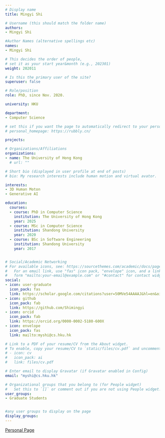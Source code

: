 ```yaml
---
# Display name
title: Mingyi Shi

# Username (this should match the folder name)
authors:
- Mingyi Shi

#Author Names (alternative spellings etc)
names:
- Mingyi Shi

# This decides the order of people, 
# set it as your start year&month (e.g., 202301) 
weight: 202011

# Is this the primary user of the site?
superuser: false

# Role/position
role: PhD, since Nov. 2020. 

university: HKU

department:
- Computer Science

# set this if you want the page to automatically redirect to your personal homepage
# personal_homepage: https://rubbly.cn/

projects:

# Organizations/Affiliations
organizations:
- name: The University of Hong Kong
  # url: ""

# Short bio (displayed in user profile at end of posts)
# bio: My research interests include human motion and virtual avator.

interests:
- 3D Human Moton
- Generative AI

education:
  courses:
  - course: PhD in Computer Science
    institution: The University of Hong Kong
    year: 2025
  - course: MSc in Computer Science
    institution: Shandong University
    year: 2020
  - course: BSc in Software Engineering
    institution: Shandong University
    year: 2017


# Social/Academic Networking
# For available icons, see: https://sourcethemes.com/academic/docs/page-builder/#icons
#   For an email link, use "fas" icon pack, "envelope" icon, and a link in the
#   form "mailto:your-email@example.com" or "#contact" for contact widget.
social:
- icon: user-graduate
  icon_pack: fas
  link: https://scholar.google.com/citations?user=50MVe54AAAAJ&hl=en&oi=ao
- icon: github
  icon_pack: fab
  link: https://github.com/Shimingyi
- icon: orcid
  icon_pack: fab
  link: https://orcid.org/0000-0002-5180-600X
- icon: envelope
  icon_pack: fas
  link: mailto:myshi@cs.hku.hk

# Link to a PDF of your resume/CV from the About widget.
# To enable, copy your resume/CV to `static/files/cv.pdf` and uncomment the lines below.
# - icon: cv
#   icon_pack: ai
#   link: files/cv.pdf

# Enter email to display Gravatar (if Gravatar enabled in Config)
email: "myshi@cs.hku.hk"

# Organizational groups that you belong to (for People widget)
#   Set this to `[]` or comment out if you are not using People widget.
user_groups:
- Graduate Students


#any user groups to display on the page
display_groups:
---
```

<!-- # write your biography here -->
[Personal Page](https://rubbly.cn)